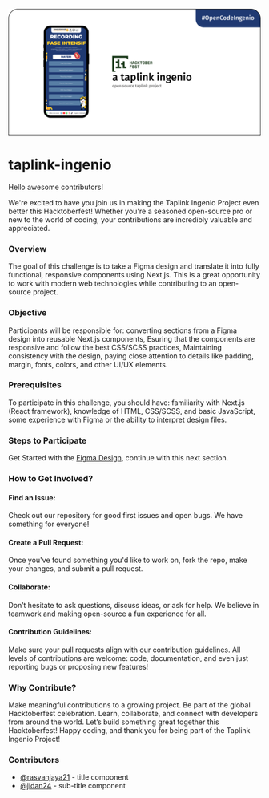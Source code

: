 ![taplink-ingenio](static/assets/header.png)

# taplink-ingenio
Hello awesome contributors!

We're excited to have you join us in making the Taplink Ingenio Project even better this Hacktoberfest! Whether you're a seasoned open-source pro or new to the world of coding, your contributions are incredibly valuable and appreciated.

### Overview
The goal of this challenge is to take a Figma design and translate it into fully functional, responsive components using Next.js. This is a great opportunity to work with modern web technologies while contributing to an open-source project.

### Objective
Participants will be responsible for: converting sections from a Figma design into reusable Next.js components, Esuring that the components are responsive and follow the best CSS/SCSS practices, Maintaining consistency with the design, paying close attention to details like padding, margin, fonts, colors, and other UI/UX elements.

### Prerequisites
To participate in this challenge, you should have: familiarity with Next.js (React framework), knowledge of HTML, CSS/SCSS, and basic JavaScript, some experience with Figma or the ability to interpret design files.

### Steps to Participate
Get Started with the [Figma Design](https://www.figma.com/design/n8z3TSyGk9qiGt8Rr6wDCh/fasiningenio-nextjs-frontend-taplink?node-id=0-1&t=y43DKBlJuLlwsxwR-1), continue with this next section.

### How to Get Involved?

#### Find an Issue:
Check out our repository for good first issues and open bugs. We have something for everyone!

#### Create a Pull Request:
Once you've found something you'd like to work on, fork the repo, make your changes, and submit a pull request.

#### Collaborate:
Don’t hesitate to ask questions, discuss ideas, or ask for help. We believe in teamwork and making open-source a fun experience for all.

#### Contribution Guidelines:
Make sure your pull requests align with our contribution guidelines.
All levels of contributions are welcome: code, documentation, and even just reporting bugs or proposing new features!

### Why Contribute?
Make meaningful contributions to a growing project.
Be part of the global Hacktoberfest celebration.
Learn, collaborate, and connect with developers from around the world.
Let’s build something great together this Hacktoberfest! Happy coding, and thank you for being part of the Taplink Ingenio Project!

### Contributors
- [@rasvanjaya21](https://github.com/ingenio-indonesia/taplink-ingenio/pull/2) - title component
- [@jidan24](https://github.com/ingenio-indonesia/taplink-ingenio/pull/4) - sub-title component
